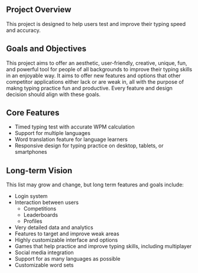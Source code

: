 ## Project Overview

This project is designed to help users test and improve their typing speed and accuracy.

## Goals and Objectives

This project aims to offer an aesthetic, user-friendly, creative, unique, fun, and powerful tool for people of all backgrounds to improve their typing skills in an enjoyable way.
It aims to offer new features and options that other competitor applications either lack or are weak in, all with the purpose of makng typing practice fun and productive. Every 
feature and design decision should align with these goals.

## Core Features

- Timed typing test with accurate WPM calculation
- Support for multiple languages
- Word translation feature for language learners
- Responsive design for typing practice on desktop, tablets, or smartphones

## Long-term Vision

This list may grow and change, but long term features and goals include:
- Login system
- Interaction between users
    - Competitions
    - Leaderboards
    - Profiles
- Very detailed data and analytics
- Features to target and improve weak areas
- Highly customizable interface and options
- Games that help practice and improve typing skills, including multiplayer
- Social media integration
- Support for as many languages as possible
- Customizable word sets
